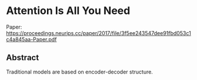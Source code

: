 # Attention Is All You Need

Paper: https://proceedings.neurips.cc/paper/2017/file/3f5ee243547dee91fbd053c1c4a845aa-Paper.pdf

## Abstract
Traditional models are based on encoder-decoder structure. 

